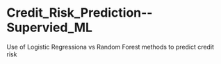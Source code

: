 # Credit_Risk_Prediction--Supervied_ML
Use of Logistic Regressiona vs Random Forest methods to predict credit risk  
